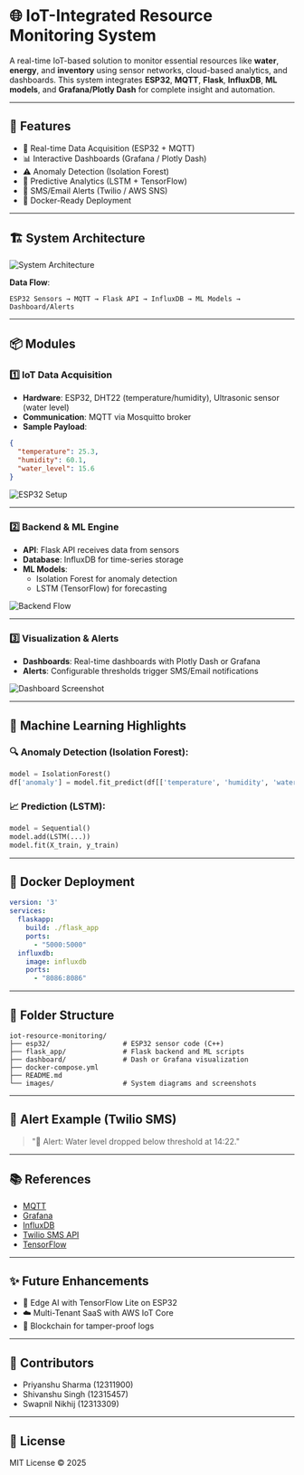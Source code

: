 # 🌐 IoT-Integrated Resource Monitoring System

A real-time IoT-based solution to monitor essential resources like **water**, **energy**, and **inventory** using sensor networks, cloud-based analytics, and dashboards. This system integrates **ESP32**, **MQTT**, **Flask**, **InfluxDB**, **ML models**, and **Grafana/Plotly Dash** for complete insight and automation.

---

## 🚀 Features

- 📡 Real-time Data Acquisition (ESP32 + MQTT)
- 📊 Interactive Dashboards (Grafana / Plotly Dash)
- ⚠️ Anomaly Detection (Isolation Forest)
- 🔮 Predictive Analytics (LSTM + TensorFlow)
- 📲 SMS/Email Alerts (Twilio / AWS SNS)
- 🐳 Docker-Ready Deployment

---

## 🏗️ System Architecture

![System Architecture](images/system-architecture.png)

**Data Flow**:
```
ESP32 Sensors → MQTT → Flask API → InfluxDB → ML Models → Dashboard/Alerts
```

---

## 📦 Modules

### 1️⃣ IoT Data Acquisition

- **Hardware**: ESP32, DHT22 (temperature/humidity), Ultrasonic sensor (water level)  
- **Communication**: MQTT via Mosquitto broker  
- **Sample Payload**:
```json
{
  "temperature": 25.3,
  "humidity": 60.1,
  "water_level": 15.6
}
```
![ESP32 Setup](images/esp32-setup.jpg)

---

### 2️⃣ Backend & ML Engine

- **API**: Flask API receives data from sensors  
- **Database**: InfluxDB for time-series storage  
- **ML Models**:
  - Isolation Forest for anomaly detection  
  - LSTM (TensorFlow) for forecasting  

![Backend Flow](images/backend-flow.png)

---

### 3️⃣ Visualization & Alerts

- **Dashboards**: Real-time dashboards with Plotly Dash or Grafana  
- **Alerts**: Configurable thresholds trigger SMS/Email notifications

![Dashboard Screenshot](images/dashboard-screenshot.png)

---

## 🧠 Machine Learning Highlights

### 🔍 Anomaly Detection (Isolation Forest):
```python
model = IsolationForest()
df['anomaly'] = model.fit_predict(df[['temperature', 'humidity', 'water_level']])
```

### 📈 Prediction (LSTM):
```python
model = Sequential()
model.add(LSTM(...))
model.fit(X_train, y_train)
```

---

## 🐳 Docker Deployment

```yaml
version: '3'
services:
  flaskapp:
    build: ./flask_app
    ports:
      - "5000:5000"
  influxdb:
    image: influxdb
    ports:
      - "8086:8086"
```

---

## 📁 Folder Structure

```
iot-resource-monitoring/
├── esp32/                  # ESP32 sensor code (C++)
├── flask_app/              # Flask backend and ML scripts
├── dashboard/              # Dash or Grafana visualization
├── docker-compose.yml
├── README.md
└── images/                 # System diagrams and screenshots
```

---

## 📲 Alert Example (Twilio SMS)

> "🚨 Alert: Water level dropped below threshold at 14:22."

---

## 📚 References

- [MQTT](https://mqtt.org/)
- [Grafana](https://grafana.com/)
- [InfluxDB](https://www.influxdata.com/)
- [Twilio SMS API](https://www.twilio.com/docs/sms)
- [TensorFlow](https://www.tensorflow.org/)

---

## ✨ Future Enhancements

- 🤖 Edge AI with TensorFlow Lite on ESP32
- ☁️ Multi-Tenant SaaS with AWS IoT Core
- 🔐 Blockchain for tamper-proof logs

---

## 🤝 Contributors

- Priyanshu Sharma (12311900)
- Shivanshu Singh (12315457)
- Swapnil Nikhij (12313309)

---

## 📌 License

MIT License © 2025
